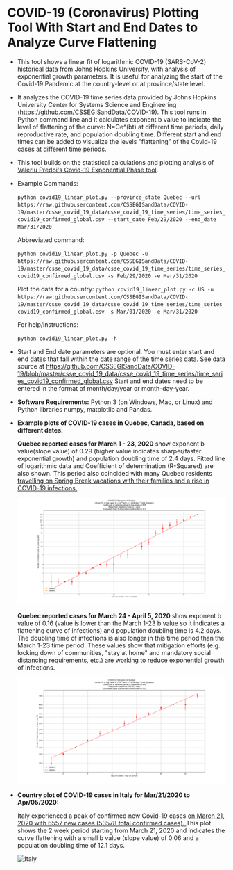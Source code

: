 COVID-19 (Coronavirus) Plotting Tool With Start and End Dates to Analyze Curve Flattening
==========================================================================================

* This tool shows a linear fit of logarithmic COVID-19 (SARS-CoV-2) historical data from Johns Hopkins University, with analysis of exponential growth parameters. It is useful for analyzing the start of the Covid-19 Pandemic at the country-level or at province/state level.

* It analyzes the COVID-19 time series data provided by Johns Hopkins University Center for Systems Science and Engineering (https://github.com/CSSEGISandData/COVID-19). This tool runs in Python command line and it calculates exponent b value to indicate the level of flattening of the curve: N=Ce^(bt) at different time periods, daily reproductive rate, and population doubling time.  Different start and end times can be added to visualize the levels "flattening" of the Covid-19 cases at different time periods.

* This tool builds on the statistical calculations and plotting analysis of [Valeriu Predoi's Covid-19 Exponential Phase tool](https://github.com/valeriupredoi/COVID-19_LINEAR/blob/master/README.md#Introduction). 

* Example Commands:

    `python covid19_linear_plot.py --province_state Quebec --url https://raw.githubusercontent.com/CSSEGISandData/COVID-19/master/csse_covid_19_data/csse_covid_19_time_series/time_series_covid19_confirmed_global.csv --start_date Feb/29/2020 --end_date Mar/31/2020`

    Abbreviated command:

    `python covid19_linear_plot.py -p Quebec -u https://raw.githubusercontent.com/CSSEGISandData/COVID-19/master/csse_covid_19_data/csse_covid_19_time_series/time_series_covid19_confirmed_global.csv -s Feb/29/2020 -e Mar/31/2020`
    
    Plot the data for a country:
    `python covid19_linear_plot.py -c US -u https://raw.githubusercontent.com/CSSEGISandData/COVID-19/master/csse_covid_19_data/csse_covid_19_time_series/time_series_covid19_confirmed_global.csv -s Mar/01/2020 -e Mar/31/2020`

    For help/instructions:
    
    `python covid19_linear_plot.py -h`

* Start and End date parameters are optional.  You must enter start and end dates that fall within the date range of the time series data. See data source at 
https://github.com/CSSEGISandData/COVID-19/blob/master/csse_covid_19_data/csse_covid_19_time_series/time_series_covid19_confirmed_global.csv
Start and end dates need to be entered in the format of month/day/year or month-day-year.

* __Software Requirements:__ Python 3 (on Windows, Mac, or Linux) and Python libraries numpy, matplotlib and Pandas. 

* __Example plots of COVID-19 cases in Quebec, Canada, based on different dates:__

  __Quebec reported cases for March 1 - 23, 2020__ show exponent b value(slope value) of 0.29 (higher value indicates sharper/faster exponential growth) and population doubling time of 2.4 days. Fitted line of logarithmic data and Coefficient of determination (R-Squared) are also shown. This period also coincided with many Quebec residents [travelling on Spring Break vacations with their families and a rise in COVID-19 infections.](https://www.theglobeandmail.com/canada/article-why-quebecs-coronavirus-cases-have-skyrocketed/)

  ![Quebec1](example_plots/Quebec_March_1_23_2020.png)

  __Quebec reported cases for March 24 - April 5, 2020__ show exponent b value of  0.16 (value is lower than the March 1-23 b value so it indicates a flattening curve of infections) and population doubling time is 4.2 days. The doubling time of infections is also longer in this time period than the March 1-23 time period. These values show that mitigation efforts (e.g. locking down of communities, "stay at home" and mandatory social distancing requirements, etc.) are working to reduce exponential growth of infections.
   
  ![Quebec2](example_plots/Quebec_March_24_April_5_2020.png)

* __Country plot of COVID-19 cases in Italy for Mar/21/2020 to Apr/05/2020:__

  Italy experienced a peak of confirmed new Covid-19 cases [on March 21, 2020 with 6557 new cases (53578 total confirmed cases).
  ](https://github.com/CSSEGISandData/COVID-19/blob/master/csse_covid_19_data/csse_covid_19_time_series/time_series_covid19_confirmed_global.csv)  This plot shows the 2 week period starting from March 21, 2020 and indicates the curve flattening with a small b value (slope value) of 0.06 and a population doubling time of 12.1 days. 
  
  ![Italy](example_plots/Italy_March_21_April_5_2020)
